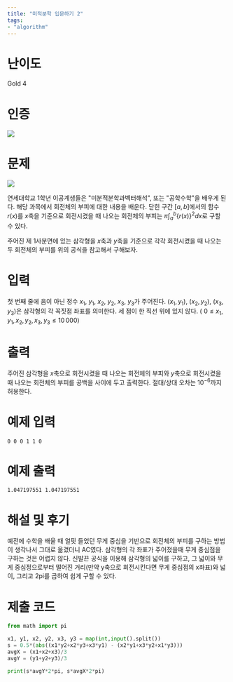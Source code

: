 ```yaml
---
title: "미적분학 입문하기 2"
tags:
- "algorithm"
---
```


# 난이도
Gold 4

# 인증
![](https://bmchun00.github.io/assets/algo/week3-6.png)

# 문제
![](https://upload.acmicpc.net/c34591e3-29b9-4432-a2e8-42d66117cf59/-/preview/)

연세대학교 1학년 이공계생들은 "미분적분학과벡터해석", 또는 "공학수학"을 배우게 된다. 해당 과목에서 회전체의 부피에 대한 내용을 배운다. 닫힌 구간 
$[a,b]$에서의 함수 
$r(x)$를 
$x$축을 기준으로 회전시켰을 때 나오는 회전체의 부피는 
$\displaystyle \pi \int_{a}^{b} \{r(x)\}^2 dx$로 구할 수 있다.

주어진 제 1사분면에 있는 삼각형을 
$x$축과 
$y$축을 기준으로 각각 회전시켰을 때 나오는 두 회전체의 부피를 위의 공식을 참고해서 구해보자.

# 입력
첫 번째 줄에 음이 아닌 정수 
$x_1$, 
$y_1$, 
$x_2$, 
$y_2$, 
$x_3$, 
$y_3$가 주어진다. 
$(x_1, y_1)$, 
$(x_2, y_2)$, 
$(x_3, y_3)$은 삼각형의 각 꼭짓점 좌표를 의미한다. 세 점이 한 직선 위에 있지 않다. (
$0 \le x_1, y_1, x_2, y_2, x_3, y_3 \le 10 \, 000$)

# 출력
주어진 삼각형을 
$x$축으로 회전시켰을 때 나오는 회전체의 부피와 
$y$축으로 회전시켰을 때 나오는 회전체의 부피를 공백을 사이에 두고 출력한다. 절대/상대 오차는 
$10^{-6}$까지 허용한다.

# 예제 입력
```
0 0 0 1 1 0
```

# 예제 출력
```
1.047197551 1.047197551
```

# 해설 및 후기
예전에 수학을 배울 때 얼핏 들었던 무게 중심을 기반으로 회전체의 부피를 구하는 방법이 생각나서 그대로 옮겼더니 AC였다. 삼각형의 각 좌표가 주어졌을때 무게 중심점을 구하는 것은 어렵지 않다. 신발끈 공식을 이용해 삼각형의 넓이를 구하고, 그 넓이와 무게 중심정으로부터 떨어진 거리(만약 y축으로 회전시킨다면 무게 중심점의 x좌표)와 넓이, 그리고 2pi를 곱하여 쉽게 구할 수 있다.

# 제출 코드
```py
from math import pi

x1, y1, x2, y2, x3, y3 = map(int,input().split())
s = 0.5*(abs((x1*y2+x2*y3+x3*y1) - (x2*y1+x3*y2+x1*y3)))
avgX = (x1+x2+x3)/3
avgY = (y1+y2+y3)/3

print(s*avgY*2*pi, s*avgX*2*pi)
```